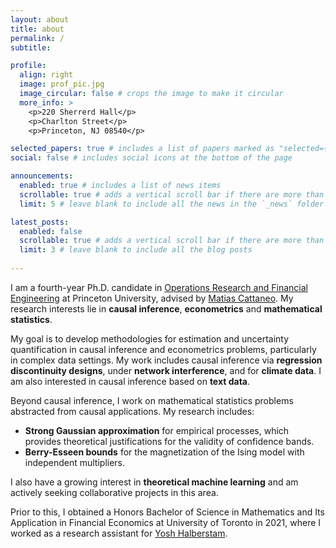 ```yaml
---
layout: about
title: about
permalink: /
subtitle: 

profile:
  align: right
  image: prof_pic.jpg
  image_circular: false # crops the image to make it circular
  more_info: >
    <p>220 Sherrerd Hall</p>
    <p>Charlton Street</p>
    <p>Princeton, NJ 08540</p>

selected_papers: true # includes a list of papers marked as "selected={true}"
social: false # includes social icons at the bottom of the page

announcements:
  enabled: true # includes a list of news items
  scrollable: true # adds a vertical scroll bar if there are more than 3 news items
  limit: 5 # leave blank to include all the news in the `_news` folder

latest_posts:
  enabled: false
  scrollable: true # adds a vertical scroll bar if there are more than 3 new posts items
  limit: 3 # leave blank to include all the blog posts
  
---  
```


I am a fourth-year Ph.D. candidate in [Operations Research and Financial Engineering](https://orfe.princeton.edu/) at Princeton University, advised by [Matias Cattaneo](https://cattaneo.princeton.edu/). My research interests lie in **causal inference**, **econometrics** and **mathematical statistics**.

My goal is to develop methodologies for estimation and uncertainty quantification in causal inference and econometrics problems, particularly in complex data settings. My work includes causal inference via **regression discontinuity designs**, under **network interference**, and for **climate data**. I am also interested in causal inference based on **text data**.

Beyond causal inference, I work on mathematical statistics problems abstracted from causal applications. My research includes:
- **Strong Gaussian approximation** for empirical processes, which provides theoretical justifications for the validity of confidence bands.
- **Berry-Esseen bounds** for the magnetization of the Ising model with independent multipliers.

I also have a growing interest in **theoretical machine learning** and am actively seeking collaborative projects in this area.

Prior to this, I obtained a Honors Bachelor of Science in Mathematics and Its Application in Financial Economics at University of Toronto in 2021, where I worked as a research assistant for [Yosh Halberstam](https://yoshhalberstam.github.io/).

